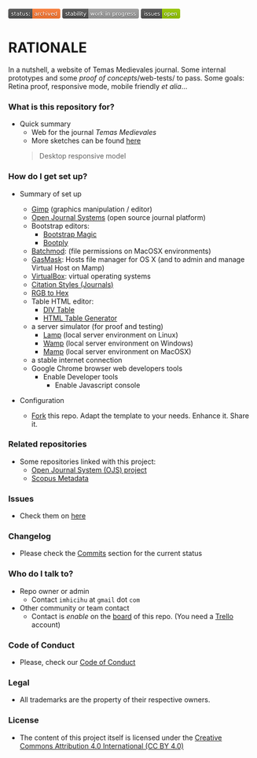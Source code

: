 ![archived](images/3278295154-status_archived.png)
![stability-wip](images/477405737-stability_work_in_progress.png)
![issues-open](images/2944199103-issues_open.png)

# RATIONALE #

In a nutshell, a website of Temas Medievales journal. Some internal prototypes and some _proof of concepts_/web-tests/ to pass. Some goals: Retina proof, responsive mode, mobile friendly _et alia_...

### What is this repository for? ###

* Quick summary
    - Web for the journal _Temas Medievales_
    - More sketches can be found [here](mockups/mockups.md)
    > Desktop responsive model

### How do I get set up? ###

* Summary of set up
     - [Gimp](https://www.gimp.org/) (graphics manipulation / editor)
     - [Open Journal Systems](https://pkp.sfu.ca/ojs/) (open source journal platform)
     - Bootstrap editors:
          * [Bootstrap Magic](https://pikock.github.io/bootstrap-magic/)
          * [Bootply](https://www.bootply.com/)
     - [Batchmod](http://www.lagentesoft.com/batchmod/): (file permissions on MacOSX environments)
     - [GasMask](https://github.com/2ndalpha/gasmask): Hosts file manager for OS X (and to admin and manage Virtual Host on Mamp)
     - [VirtualBox](http://virtualbox.org): virtual operating systems
     - [Citation Styles (Journals)](https://github.com/citation-style-language/journals)
     - [RGB to Hex](https://www.google.com.ar/search?q=rgb+to+hex&oq=rgb+to&aqs=chrome.0.0l2j69i57j0l3.2825j1j1&sourceid=chrome&ie=UTF-8)
     - Table HTML editor:
          * [DIV Table](https://divtable.com/generator/)
          * [HTML Table Generator](https://www.tablesgenerator.com/html_tables)
	- a server simulator (for proof and testing)
         - [Lamp](https://bitnami.com/stack/lamp/installer) (local server environment on Linux)
         - [Wamp](http://www.wampserver.com/en/) (local server environment on Windows)
         - [Mamp](https://www.mamp.info) (local server environment on MacOSX)
	- a stable internet connection
	- Google Chrome browser web developers tools
	   - Enable Developer tools
		 - Enable Javascript console

* Configuration
    - [Fork](https://confluence.atlassian.com/bitbucket/forking-a-repository-221449527.html) this repo. Adapt the template to your needs. Enhance it. Share it.

### Related repositories ###

* Some repositories linked with this project:
     - [Open Journal System (OJS) project](https://bitbucket.org/imhicihu/open-journal-system-ojs-project/src/)
     - [Scopus Metadata](https://bitbucket.org/imhicihu/scopus-metadata/src/)

### Issues ###

* Check them on [here](https://bitbucket.org/imhicihu/temas-medievales-project/issues)

### Changelog ###

* Please check the [Commits](https://bitbucket.org/imhicihu/temas-medievales-project/commits/) section for the current status

### Who do I talk to? ###

* Repo owner or admin
    - Contact `imhicihu` at `gmail` dot `com`
* Other community or team contact
    - Contact is _enable_ on the [board](https://bitbucket.org/imhicihu/temas-medievales-project/addon/trello/trello-board) of this repo. (You need a [Trello](https://trello.com/) account)

### Code of Conduct

* Please, check our [Code of Conduct](code_of_conduct.md)

### Legal ###

* All trademarks are the property of their respective owners.

### License ###

* The content of this project itself is licensed under the [Creative Commons Attribution 4.0 International (CC BY 4.0)](https://creativecommons.org/licenses/by/4.0/deed.en)
